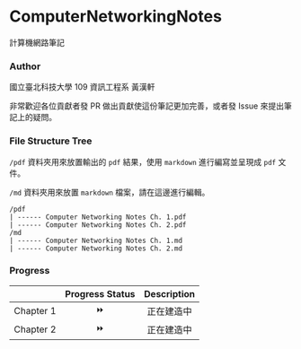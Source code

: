 # ComputerNetworkingNotes

計算機網路筆記



### Author

國立臺北科技大學 109 資訊工程系 黃漢軒

非常歡迎各位貢獻者發 PR 做出貢獻使這份筆記更加完善，或者發 Issue 來提出筆記上的疑問。



### File Structure Tree

`/pdf` 資料夾用來放置輸出的 `pdf` 結果，使用 `markdown` 進行編寫並呈現成 `pdf` 文件。

`/md` 資料夾用來放置 `markdown` 檔案，請在這邊進行編輯。

```
/pdf
| ------ Computer Networking Notes Ch. 1.pdf
| ------ Computer Networking Notes Ch. 2.pdf
/md
| ------ Computer Networking Notes Ch. 1.md
| ------ Computer Networking Notes Ch. 2.md
```



### Progress

|           | Progress Status | Description |
| :-------: | :-------------: | :---------: |
| Chapter 1 | :fast_forward:  | 正在建造中  |
| Chapter 2 | :fast_forward:  | 正在建造中  |

